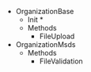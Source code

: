 * OrganizationBase
  * Init
    *
  * Methods
    * FileUpload
* OrganizationMsds
  * Methods
    * FileValidation